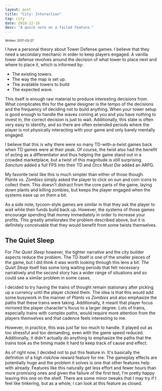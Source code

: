 ```yaml
---
layout: post
title: "City: Interaction"
tag: city
date: 2018-12-16
desc: "A quick note on a failed feature."
---
```


<p style="font-size:10px">Written: 2017-03-27


I have a personal theory about Tower Defense games. I believe that they need a secondary mechanic in order to keep players engaged. A vanilla tower defense revolves around the decision of what tower to place next and where to place it, which is informed by:
- The existing towers.
- The way the map is set up.
- The available towers to build
- The expected wave.


This itself is enough raw material to produce interesting decisions from. What complicates this for the game designer is the tempo of the decisions and the frequency of deciding not to build anything. When your tower setup is good enough to handle the waves coming at you and you have nothing to invest in, the correct decision is just to wait. Additionally, this state is often very easy to identify, and so there are often extended periods where the player is not physically interacting with your game and only barely mentally engaged.


I believe that this is why there were so many TD-with-a-twist games back when TD games were at their peak. Of course, the twist also had the benefit of acting as a differentiator and thus helping the game stand out in a crowded marketplace, but a twist of this magnitude is still surprising. *Sanctum* added a full FPS into their TD and *Orcs Must Die* added an ARPG.


My favorite twist like this is much simpler than either of those though. *Plants vs. Zombies* simply asked the player to click on sun and coin icons to collect them. This doesn't distract from the core parts of the game, laying down plants and killing zombies, but keeps the player engaged when the systems ease up on them a bit.


As a side note, tycoon-style games are similar in that they ask the player to wait while their funds build back up. However, the systems of those games encourage spending that money immediately in order to increase your profits. This greatly ameliorates the problem described above, but it is definitely conceivable that they would benefit from some twists themselves.

## The Quiet Sleep

For *The Quiet Sleep* however, the tighter narrative and the city builder aspects reduce the problem. The TD itself is one of the smaller pieces of the game, but I did think it was worth looking through this lens a bit. *The Quiet Sleep* itself has some long waiting periods that felt necessary narratively and the second story has a wider range of situations and so could see a similar problem in some cases.


I decided to try having the trains of thought remain stationary after picking up a currency until the player clicked them. The idea is that this would add some busywork in the manner of *Plants vs Zombies* and also emphasize the paths that these trains were taking. Additionally, it meant that player focus mirrored the player character's focus to a larger degree. Lots of trains, especially trains with complex paths, would require more attention from the players themselves and that cadence feels interesting to me.


However, in practice, this was just far too much to handle. It played out as too stressful and too demanding, even with the game speed reduced. Additionally, it didn't actually do anything to emphasize the paths that the trains took as the timing made it hard to keep track of cause and effect.


As of right now, I decided not to put this feature in. It's basically the definition of a high risk/low reward feature for me. The gameplay effects are potentially huge and the problem it solves is one that other features help with already. Features like this naturally get less effort and fewer hours than more promising ones and given the failure of the first test, I'm pretty happy leaving this one on the shelf. There are some minor tweaks that I may try if I feel like tinkering, but as a whole, I can look at this feature as closed.

